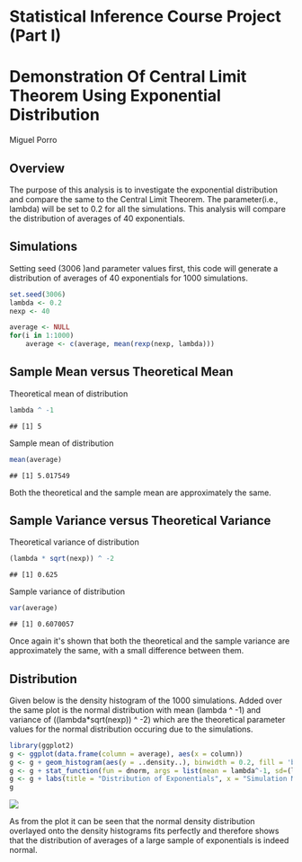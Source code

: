 # Statistical Inference Course Project (Part I)

# Demonstration Of Central Limit Theorem Using Exponential Distribution


Miguel Porro



## Overview

The purpose of this analysis is to investigate the exponential distribution and compare the same to the Central Limit Theorem.
The parameter(i.e., lambda) will be set to 0.2 for all the simulations. This analysis will compare the distribution of averages 
of 40 exponentials. 

## Simulations

Setting seed (3006 )and parameter values first, this code will generate a distribution of averages of 40 exponentials for 1000 simulations.


```r
set.seed(3006)
lambda <- 0.2
nexp <- 40

average <- NULL
for(i in 1:1000)
    average <- c(average, mean(rexp(nexp, lambda)))
```

## Sample Mean versus Theoretical Mean 

Theoretical mean of distribution


```r
lambda ^ -1
```

```
## [1] 5
```

Sample mean of distribution 


```r
mean(average)
```

```
## [1] 5.017549
```

Both the theoretical and the sample mean are approximately the same.

## Sample Variance versus Theoretical Variance

Theoretical variance of distribution


```r
(lambda * sqrt(nexp)) ^ -2
```

```
## [1] 0.625
```

Sample variance of distribution 


```r
var(average)
```

```
## [1] 0.6070057
```

Once again it's shown that both the theoretical and the sample variance are approximately the same, with a small difference between
them.

## Distribution

Given below is the density histogram of the 1000 simulations. Added over the same plot is the normal distribution with mean (lambda ^ -1)
and variance of ((lambda*sqrt(nexp)) ^ -2) which are the theoretical parameter values for the normal distribution occuring due to the simulations.


```r
library(ggplot2)
g <- ggplot(data.frame(column = average), aes(x = column))
g <- g + geom_histogram(aes(y = ..density..), binwidth = 0.2, fill = 'blue', color = 'black')
g <- g + stat_function(fun = dnorm, args = list(mean = lambda^-1, sd=(lambda*sqrt(nexp))^-1), size=2)
g <- g + labs(title = "Distribution of Exponentials", x = "Simulation Means", y = "Density")
g
```

![](Plots/Distplot.png)<!-- -->

As from the plot it can be seen that the normal density distribution overlayed onto the density histograms fits perfectly and therefore
shows that the distribution of averages of a large sample of exponentials is indeed normal. 
